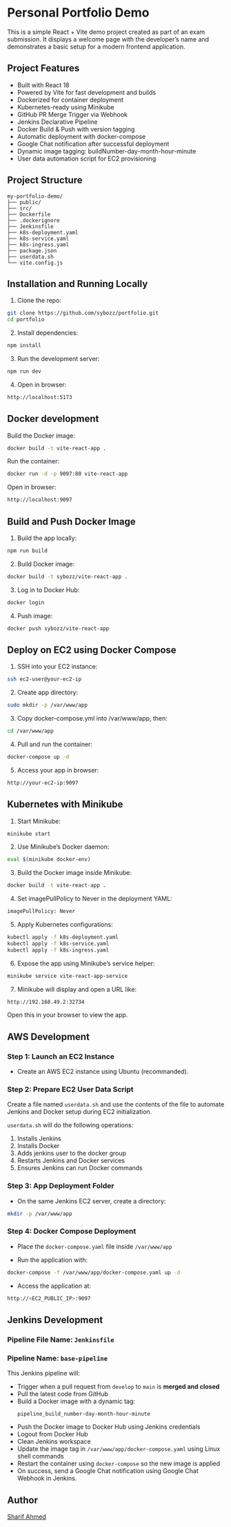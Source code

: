 # Personal Portfolio Demo

This is a simple React + Vite demo project created as part of an exam submission.
It displays a welcome page with the developer’s name and demonstrates a basic setup for a modern frontend application.


## Project Features
-	Built with React 18
-	Powered by Vite for fast development and builds
-	Dockerized for container deployment
-	Kubernetes-ready using Minikube
-	GitHub PR Merge Trigger via Webhook
-	Jenkins Declarative Pipeline
-	Docker Build & Push with version tagging
-	Automatic deployment with docker-compose
-	Google Chat notification after successful deployment
-	Dynamic image tagging: buildNumber-day-month-hour-minute
-	User data automation script for EC2 provisioning


## Project Structure
```
my-portfolio-demo/
├── public/
├── src/
├── Dockerfile
├── .dockerignore
├── Jenkinsfile
├── k8s-deployment.yaml
├── k8s-service.yaml
├── k8s-ingress.yaml
├── package.json
├── userdata.sh
└── vite.config.js
```


## Installation and Running Locally

1. Clone the repo:

  ```bash
  git clone https://github.com/sybozz/portfolio.git
  cd portfolio
  ```

2.	Install dependencies:
  ```bash
  npm install
  ```
3.	Run the development server:
  ```bash
  npm run dev
  ```
4.	Open in browser:
  ```bash
  http://localhost:5173
  ```


## Docker development

Build the Docker image:
  ```bash
  docker build -t vite-react-app .
  ```

Run the container:
  ```bash
  docker run -d -p 9097:80 vite-react-app
  ```

Open in browser:
  ```bash
  http://localhost:9097
  ```

## Build and Push Docker Image
1.	Build the app locally:
```bash
npm run build
```
2.	Build Docker image:
```bash
docker build -t sybozz/vite-react-app .
```
3.	Log in to Docker Hub:
```bash
docker login
```
4.	Push image:
```bash
docker push sybozz/vite-react-app
```


## Deploy on EC2 using Docker Compose
1.	SSH into your EC2 instance:
```bash
ssh ec2-user@your-ec2-ip
```
2.	Create app directory:
```bash
sudo mkdir -p /var/www/app
```
3.	Copy docker-compose.yml into /var/www/app, then:
```bash
cd /var/www/app
```
4.	Pull and run the container:
```bash
docker-compose up -d
```
5.	Access your app in browser:
```bash
http://your-ec2-ip:9097
```

## Kubernetes with Minikube
1.	Start Minikube:
  ```bash
  minikube start
  ```
2.	Use Minikube’s Docker daemon:
  ```bash
  eval $(minikube docker-env)
  ```
3.	Build the Docker image inside Minikube:
  ```bash
  docker build -t vite-react-app .
  ```
4.	Set imagePullPolicy to Never in the deployment YAML:
  ```bash
  imagePullPolicy: Never
  ```
5.	Apply Kubernetes configurations:
  ```bash
  kubectl apply -f k8s-deployment.yaml
  kubectl apply -f k8s-service.yaml
  kubectl apply -f k8s-ingress.yaml
  ```
6.	Expose the app using Minikube’s service helper:
  ```bash
  minikube service vite-react-app-service
  ```
7.	Minikube will display and open a URL like:
  ```bash
  http://192.168.49.2:32734
  ```

Open this in your browser to view the app.


## AWS Development

### Step 1: Launch an EC2 Instance
- Create an AWS EC2 instance using Ubuntu (recommanded).

### Step 2: Prepare EC2 User Data Script
Create a file named `userdata.sh` and use the contents of the file to automate Jenkins and Docker setup during EC2 initialization.


`userdata.sh` will do the following operations: 
1.	Installs Jenkins
2.	Installs Docker
3.	Adds jenkins user to the docker group
4.	Restarts Jenkins and Docker services
5.	Ensures Jenkins can run Docker commands


### Step 3: App Deployment Folder
-	On the same Jenkins EC2 server, create a directory:
```bash
mkdir -p /var/www/app
```

### Step 4: Docker Compose Deployment
- 	Place the `docker-compose.yaml` file inside `/var/www/app`

-	Run the application with:

```bash
docker-compose -f /var/www/app/docker-compose.yaml up -d
```

- Access the application at:
```bash
http://<EC2_PUBLIC_IP>:9097
```


## Jenkins Development

### Pipeline File Name: `Jenkinsfile`
### Pipeline Name: `base-pipeline`

This Jenkins pipeline will:
- Trigger when a pull request from `develop` to `main` is **merged and closed**
- Pull the latest code from GitHub
- Build a Docker image with a dynamic tag:
  ```
  pipeline_build_number-day-month-hour-minute
  ```
- Push the Docker image to Docker Hub using Jenkins credentials
- Logout from Docker Hub
- Clean Jenkins workspace
- Update the image tag in `/var/www/app/docker-compose.yaml` using Linux shell commands
- Restart the container using `docker-compose` so the new image is applied
- On success, send a Google Chat notification using Google Chat Webhook in Jenkins.

## Author
[Sharif Ahmed](https://github.com/sybozz)